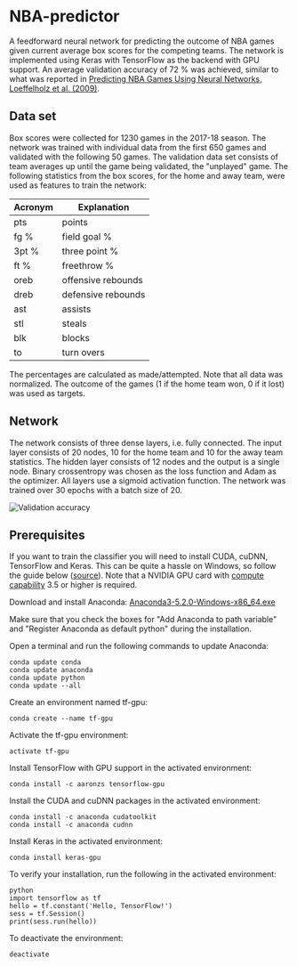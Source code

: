 # NBA-predictor
A feedforward neural network for predicting the outcome of NBA games given current average box scores for the competing teams. The network is implemented using Keras with TensorFlow as the backend with GPU support. An average validation accuracy of 72 % was achieved, similar to what was reported in [Predicting NBA Games Using Neural
Networks, Loeffelholz et al. (2009)](http://sci-hub.tw/https://www.degruyter.com/view/j/jqas.2009.5.1/jqas.2009.5.1.1156/jqas.2009.5.1.1156.xml?format=INT&intcmp=trendmd).

## Data set
Box scores were collected for 1230 games in the 2017-18 season. The network was trained with individual data from the first 650 games and validated with the following 50 games. The validation data set consists of team averages up until the game being validated, the "unplayed" game. The following statistics from the box scores, for the home and away team, were used as features to train the network: 

| Acronym | Explanation |
| ------------- | ------------- |
| pts  | points  |
| fg %  | field goal %  |
| 3pt %  | three point %  |
| ft %   | freethrow %  |
| oreb  | offensive rebounds  |
| dreb  | defensive rebounds  |
| ast  | assists  |
| stl  | steals  |
| blk  | blocks  |
| to  | turn overs  |

The percentages are calculated as made/attempted. Note that all data was normalized. The outcome of the games (1 if the home team won, 0 if it lost) was used as targets.

## Network
The network consists of three dense layers, i.e. fully connected. The input layer consists of 20 nodes, 10 for the home team and 10 for the away team statistics. The hidden layer consists of 12 nodes and the output is a single node. Binary crossentropy was chosen as the loss function and Adam as the optimizer. All layers use a sigmoid activation function. The network was trained over 30 epochs with a batch size of 20.

![Validation accuracy](https://raw.githubusercontent.com/seallard/NBA-predictor/blob/master/graphs/validation_accuracy_20_runs.PNG)

## Prerequisites
If you want to train the classifier you will need to install CUDA, cuDNN, TensorFlow and Keras. This can be quite a hassle on Windows, so follow the guide below ([source](https://www.pugetsystems.com/labs/hpc/The-Best-Way-to-Install-TensorFlow-with-GPU-Support-on-Windows-10-Without-Installing-CUDA-1187/)). Note that a NVIDIA GPU card with [compute capability](https://developer.nvidia.com/cuda-gpus) 3.5 or higher is required.

Download and install Anaconda:
[Anaconda3-5.2.0-Windows-x86_64.exe](https://repo.continuum.io/archive/Anaconda3-5.2.0-Windows-x86_64.exe)

Make sure that you check the boxes for "Add Anaconda to path variable" and "Register Anaconda as default python" during the installation.

Open a terminal and run the following commands to update Anaconda:
```
conda update conda
conda update anaconda
conda update python
conda update --all
```

Create an environment named tf-gpu:
```
conda create --name tf-gpu
```

Activate the tf-gpu environment:
```
activate tf-gpu
```

Install TensorFlow with GPU support in the activated environment:
```
conda install -c aaronzs tensorflow-gpu
```

Install the CUDA and cuDNN packages in the activated environment:
```
conda install -c anaconda cudatoolkit
conda install -c anaconda cudnn
```

Install Keras in the activated environment:
```
conda install keras-gpu
```

To verify your installation, run the following in the activated environment:
```
python
import tensorflow as tf
hello = tf.constant('Hello, TensorFlow!')
sess = tf.Session()
print(sess.run(hello))
```

To deactivate the environment: 
```
deactivate
```
